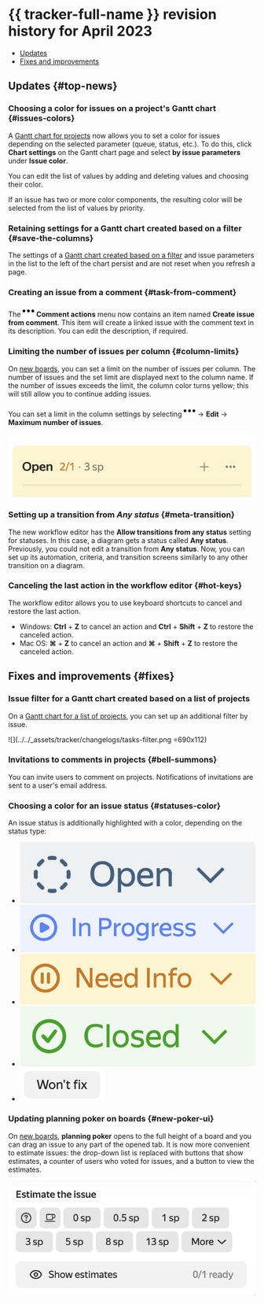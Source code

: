 # {{ tracker-full-name }} revision history for April 2023

* [Updates](#top-news)
* [Fixes and improvements](#fixes)

## Updates {#top-news}


### Choosing a color for issues on a project's Gantt chart {#issues-colors}

A [Gantt chart for projects](../gantt/project.md) now allows you to set a color for issues depending on the selected parameter (queue, status, etc.). To do this, click **Chart settings** on the Gantt chart page and select **by issue parameters** under **Issue color**.

You can edit the list of values by adding and deleting values and choosing their color.

If an issue has two or more color components, the resulting color will be selected from the list of values by priority.

### Retaining settings for a Gantt chart created based on a filter {#save-the-columns}

The settings of a [Gantt chart created based on a filter](../gantt/search.md) and issue parameters in the list to the left of the chart persist and are not reset when you refresh a page.

### Creating an issue from a comment {#task-from-comment}

The ![](../../_assets/tracker/svg/actions.svg) **Comment actions** menu now contains an item named **Create issue from comment**. This item will create a linked issue with the comment text in its description. You can edit the description, if required.

### Limiting the number of issues per column {#column-limits}

On [new boards](../manager/agile-new.md), you can set a limit on the number of issues per column. The number of issues and the set limit are displayed next to the column name. If the number of issues exceeds the limit, the column color turns yellow; this will still allow you to continue adding issues.

You can set a limit in the column settings by selecting ![](../../_assets/tracker/svg/actions.svg) → **Edit** → **Maximum number of issues**.

![](../../_assets/tracker/changelogs/column-limits.png)

### Setting up a transition from _Any status_ {#meta-transition}

The new workflow editor has the **Allow transitions from any status** setting for statuses. In this case, a diagram gets a status called **Any status**. Previously, you could not edit a transition from **Any status**. Now, you can set up its automation, criteria, and transition screens similarly to any other transition on a diagram.

### Canceling the last action in the workflow editor {#hot-keys}

The workflow editor allows you to use keyboard shortcuts to cancel and restore the last action.
* Windows: **Ctrl** + **Z** to cancel an action and **Ctrl** + **Shift** + **Z** to restore the canceled action.
* Mac OS: **⌘** + **Z** to cancel an action and **⌘** + **Shift** + **Z** to restore the canceled action.

## Fixes and improvements {#fixes}

### Issue filter for a Gantt chart created based on a list of projects

On a [Gantt chart for a list of projects](../gantt/project.md), you can set up an additional filter by issue.

![](../../_assets/tracker/changelogs/tasks-filter.png =690x112)

### Invitations to comments in projects {#bell-summons}

You can invite users to comment on projects. Notifications of invitations are sent to a user's email address.

### Choosing a color for an issue status {#statuses-color}

An issue status is additionally highlighted with a color, depending on the status type:
* ![](../../_assets/tracker/changelogs/status-1-open.png)
* ![](../../_assets/tracker/changelogs/status-2-in-progress.png)
* ![](../../_assets/tracker/changelogs/status-3-needs-info.png)
* ![](../../_assets/tracker/changelogs/status-4-solved.png)
* ![](../../_assets/tracker/changelogs/status-5-closed.png)

### Updating planning poker on boards {#new-poker-ui}

On [new boards](../manager/agile-new.md), **planning poker** opens to the full height of a board and you can drag an issue to any part of the opened tab.
It is now more convenient to estimate issues: the drop-down list is replaced with buttons that show estimates, a counter of users who voted for issues, and a button to view the estimates.

![](../../_assets/tracker/changelogs/poker-estimate-buttons.png)